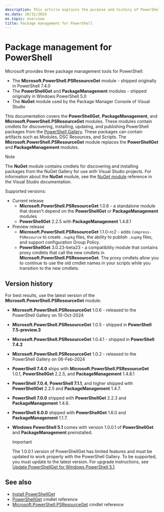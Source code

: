 ```yaml
---
description: This article explains the purpose and history of PowerShellGet
ms.date: 10/31/2024
ms.topic: overview
title: Package management for PowerShell
---
```

# Package management for PowerShell

Microsoft provides three package management tools for PowerShell:

- The **Microsoft.PowerShell.PSResourceGet** module - shipped originally in PowerShell 7.4.0
- The **PowerShellGet** and **PackageManagement** modules - shipped originally in Windows PowerShell
  5.0
- The **NuGet** module used by the Package Manager Console of Visual Studio

This documentation covers the **PowerShellGet**, **PackageManagement**, and
**Microsoft.PowerShell.PSResourceGet** modules. These modules contain cmdlets for discovering,
installing, updating, and publishing PowerShell packages from the [PowerShell Gallery][04]. These
packages can contain artifacts such as Modules, DSC Resources, and Scripts. The
**Microsoft.PowerShell.PSResourceGet** module replaces the **PowerShellGet** and
**PackageManagement** modules.

> [!NOTE]
> The **NuGet** module contains cmdlets for discovering and installing packages from the NuGet
> Gallery for use with Visual Studio projects. For information about the **NuGet** module, see the
> [NuGet module][01] reference in the Visual Studio documentation.

Supported versions:

- Current release
  - **Microsoft.PowerShell.PSResourceGet** 1.0.6 - a standalone module that doesn't depend on the
    **PowerShellGet** or **PackageManagement** modules
  - **PowerShellGet** 2.2.5 with **PackageManagement** 1.4.8.1
- Preview release
  - **Microsoft.PowerShell.PSResourceGet** 1.1.0-rc2 - adds `Compress-PSResource` to create `.nupkg`
    files, the ability to publish `.nupkg` files, and support configuration Group Policy.
  - **PowerShellGet** 3.0.23-beta23 - a compatibility module that contains proxy cmdlets that call
    the new cmdlets in **Microsoft.PowerShell.PSResourceGet**. The proxy cmdlets allow you to
    continue to use the old cmdlet names in your scripts while you transition to the new cmdlets.

## Version history

For best results, use the latest version of the **Microsoft.PowerShell.PSResourceGet** module.

- **Microsoft.PowerShell.PSResourceGet** 1.0.6 - released to the PowerShell Gallery on 10-Oct-2024
- **Microsoft.PowerShell.PSResourceGet** 1.0.5 - shipped in **PowerShell 7.5-preview.3**
- **Microsoft.PowerShell.PSResourceGet** 1.0.4.1 - shipped in **PowerShell 7.4.2**
- **Microsoft.PowerShell.PSResourceGet** 1.0.2 - released to the PowerShell Gallery on 06-Feb-2024
- **PowerShell 7.4.0** ships with **Microsoft.PowerShell.PSResourceGet** 1.0.1, **PowerShellGet**
  2.2.5, and **PackageManagement** 1.4.8.1
- **PowerShell 7.0.4**, **PowerShell 7.1.1**, and higher shipped with **PowerShellGet** 2.2.5 and
  **PackageManagement** 1.4.7.
- **PowerShell 7.0.0** shipped with **PowerShellGet** 2.2.3 and **PackageManagement** 1.4.6.
- **PowerShell 6.0.0** shipped with **PowerShellGet** 1.6.0 and **PackageManagement** 1.1.7.
- **Windows PowerShell 5.1** comes with version 1.0.0.1 of **PowerShellGet** and
  **PackageManagement** preinstalled.

  > [!IMPORTANT]
  > The 1.0.0.1 version of PowerShellGet has limited features and must be updated to work properly
  > with the PowerShell Gallery. To be supported, you must update to the latest version. For upgrade
  > instructions, see [Update PowerShellGet for Windows PowerShell 5.1][06].

## See also

- [Install PowerShellGet][05]
- [PowerShellGet][03] cmdlet reference
- [Microsoft.PowerShell.PSResourceGet][02] cmdlet reference

<!-- link references -->
[01]: /nuget/reference/powershell-reference
[02]: /powershell/module/microsoft.powershell.psresourceget
[03]: /powershell/module/powershellget
[04]: https://www.powershellgallery.com
[05]: install-powershellget.md
[06]: update-powershell-51.md
